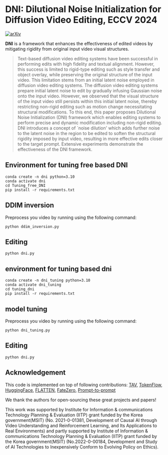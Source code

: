 # DNI: Dilutional Noise Initialization for Diffusion Video Editing, ECCV 2024

[![arXiv](https://img.shields.io/badge/arXiv-FRAG-b31b1b.svg)](https://arxiv.org/abs/2307.10373) 


**DNI** is a framework that enhances the effectiveness of edited videos by mitigating rigidity from original input video visual structures.

[//]: # (### Abstract)
>Text-based diffusion video editing systems have been successful in performing edits with high fidelity and textual alignment. However, this success is limited to rigid-type editing such as style transfer and object overlay, while preserving the original structure of the input video. This limitation stems from an initial latent noise employed in diffusion video editing systems. The diffusion video editing systems prepare initial latent noise to edit by gradually infusing Gaussian noise onto the input video. However, we observed that the visual structure of the input video still persists within this initial latent noise, thereby restricting non-rigid editing such as motion change necessitating structural modifications. To this end, this paper proposes Dilutional Noise Initialization (DNI) framework which enables editing systems to perform precise and dynamic modification including non-rigid editing. DNI introduces a concept of `noise dilution' which adds further noise to the latent noise in the region to be edited to soften the structural rigidity imposed by input video, resulting in more effective edits closer to the target prompt. Extensive experiments demonstrate the effectiveness of the DNI framework.

## Environment for tuning free based DNI
```
conda create -n dni python=3.10
conda activate dni
cd Tuning_free_DNI
pip install -r requirements.txt
```

## DDIM inversion

Preprocess you video by running using the following command:
```
python ddim_inversion.py
```
## Editing
```
python dni.py
```

## environment for tuning based dni
```
conda create -n dni_tuning python=3.10
conda activate dni_tuning
cd tuning_dni
pip install -r requirements.txt
```

## model tuning

Preprocess you video by running using the following command:
```
python dni_tuning.py
```
## Editing
```
python dni.py
```

## Acknowledgement

This code is implemented on top of following contributions: [TAV](https://github.com/showlab/Tune-A-Video), [TokenFlow](https://github.com/omerbt/TokenFlow), [HuggingFace](https://github.com/huggingface/transformers), [FLATTEN](https://github.com/yrcong/flatten), [FateZero](https://github.com/ChenyangQiQi/FateZero), [Prompt-to-prompt](https://github.com/google/prompt-to-prompt) 

We thank the authors for open-sourcing these great projects and papers!

This work was supported by Institute for Information & communications Technology Planning & Evaluation (IITP) grant funded by the Korea government(MSIT) (No. 2021-0-01381, Development of Causal AI through Video Understanding and Reinforcement Learning, and Its Applications to Real Environments) and partly supported by Institute of Information & communications Technology Planning & Evaluation (IITP) grant funded by the Korea government(MSIT) (No.2022-0-00184, Development and Study of AI Technologies to Inexpensively Conform to Evolving Policy on Ethics).



